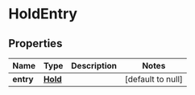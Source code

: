 # HoldEntry

## Properties
| Name      | Type                | Description | Notes             |
|-----------|---------------------|-------------|-------------------|
| **entry** | [**Hold**](Hold.md) |             | [default to null] |
